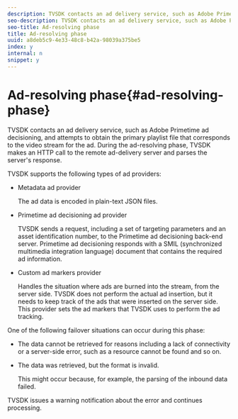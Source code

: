 ```yaml
---
description: TVSDK contacts an ad delivery service, such as Adobe Primetime ad decisioning, and attempts to obtain the primary playlist file that corresponds to the video stream for the ad. During the ad-resolving phase, TVSDK makes an HTTP call to the remote ad-delivery server and parses the server's response.
seo-description: TVSDK contacts an ad delivery service, such as Adobe Primetime ad decisioning, and attempts to obtain the primary playlist file that corresponds to the video stream for the ad. During the ad-resolving phase, TVSDK makes an HTTP call to the remote ad-delivery server and parses the server's response.
seo-title: Ad-resolving phase
title: Ad-resolving phase
uuid: a8deb5c9-4e33-48c8-b42a-98039a375be5
index: y
internal: n
snippet: y
---
```


# Ad-resolving phase{#ad-resolving-phase}

TVSDK contacts an ad delivery service, such as Adobe Primetime ad decisioning, and attempts to obtain the primary playlist file that corresponds to the video stream for the ad. During the ad-resolving phase, TVSDK makes an HTTP call to the remote ad-delivery server and parses the server's response.

 TVSDK supports the following types of ad providers:

* Metadata ad provider

  The ad data is encoded in plain-text JSON files. 
* Primetime ad decisioning ad provider

  TVSDK sends a request, including a set of targeting parameters and an asset identification number, to the Primetime ad decisioning back-end server. Primetime ad decisioning responds with a SMIL (synchronized multimedia integration language) document that contains the required ad information. 
* Custom ad markers provider

  Handles the situation where ads are burned into the stream, from the server side. TVSDK does not perform the actual ad insertion, but it needs to keep track of the ads that were inserted on the server side. This provider sets the ad markers that TVSDK uses to perform the ad tracking.

One of the following failover situations can occur during this phase:

* The data cannot be retrieved for reasons including a lack of connectivity or a server-side error, such as a resource cannot be found and so on. 
* The data was retrieved, but the format is invalid.

  This might occur because, for example, the parsing of the inbound data failed.

TVSDK issues a warning notification about the error and continues processing. 
